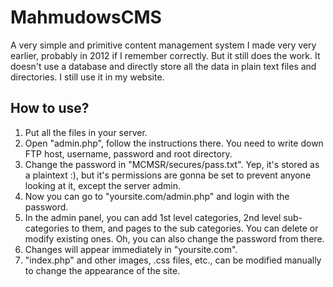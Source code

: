 # MahmudowsCMS
A very simple and primitive content management system I made very very earlier, probably in 2012 if I remember correctly. But it still does the work. It doesn't use a database and directly store all the data in plain text files and directories. I still use it in my website.

## How to use?
1) Put all the files in your server.
2) Open "admin.php", follow the instructions there. You need to write down FTP host, username, password and root directory.
3) Change the password in "MCMSR/secures/pass.txt". Yep, it's stored as a plaintext :), but it's permissions are gonna be set to prevent anyone looking at it, except the server admin.
4) Now you can go to "yoursite.com/admin.php" and login with the password.
5) In the admin panel, you can add 1st level categories, 2nd level sub-categories to them, and pages to the sub categories. You can delete or modify existing ones. Oh, you can also change the password from there.
6) Changes will appear immediately in "yoursite.com".
7) "index.php" and other images, .css files, etc., can be modified manually to change the appearance of the site.
